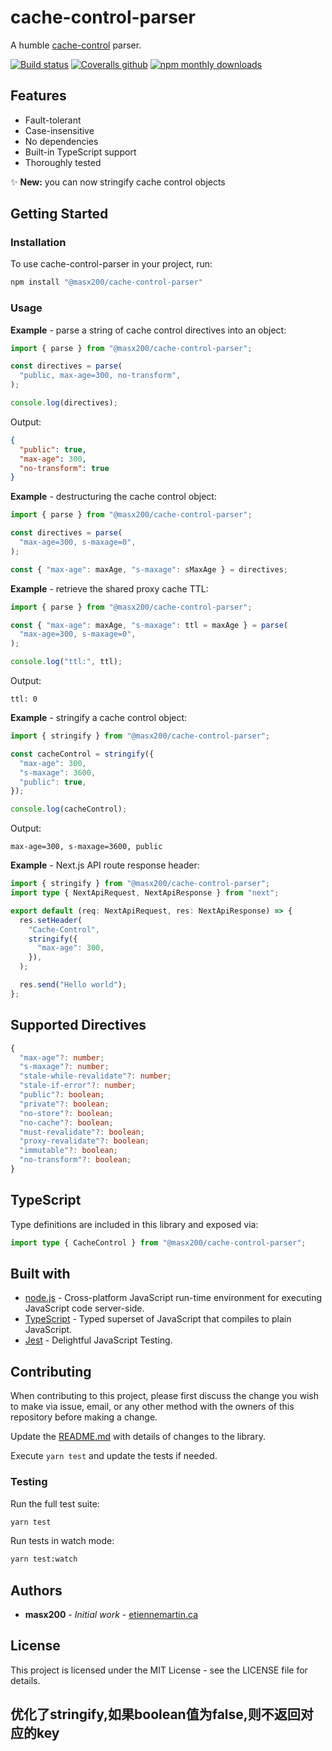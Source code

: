 # cache-control-parser

A humble
[cache-control](https://developer.mozilla.org/en-US/docs/Web/HTTP/Headers/Cache-Control)
parser.

[![Build status](https://github.com/masx200/cache-control-parser/workflows/Build/badge.svg)](https://github.com/masx200/cache-control-parser/actions)
[![Coveralls github](https://img.shields.io/coveralls/github/masx200/cache-control-parser.svg)](https://coveralls.io/github/masx200/cache-control-parser)
[![npm monthly downloads](https://img.shields.io/npm/dm/cache-control-parser.svg)](https://www.npmjs.com/package/cache-control-parser)

## Features

- Fault-tolerant
- Case-insensitive
- No dependencies
- Built-in TypeScript support
- Thoroughly tested

✨ **New:** you can now stringify cache control objects

## Getting Started

### Installation

To use cache-control-parser in your project, run:

```bash
npm install "@masx200/cache-control-parser"
```

### Usage

**Example** - parse a string of cache control directives into an object:

```javascript
import { parse } from "@masx200/cache-control-parser";

const directives = parse(
  "public, max-age=300, no-transform",
);

console.log(directives);
```

Output:

```json
{
  "public": true,
  "max-age": 300,
  "no-transform": true
}
```

**Example** - destructuring the cache control object:

```javascript
import { parse } from "@masx200/cache-control-parser";

const directives = parse(
  "max-age=300, s-maxage=0",
);

const { "max-age": maxAge, "s-maxage": sMaxAge } = directives;
```

**Example** - retrieve the shared proxy cache TTL:

```javascript
import { parse } from "@masx200/cache-control-parser";

const { "max-age": maxAge, "s-maxage": ttl = maxAge } = parse(
  "max-age=300, s-maxage=0",
);

console.log("ttl:", ttl);
```

Output:

```
ttl: 0
```

**Example** - stringify a cache control object:

```javascript
import { stringify } from "@masx200/cache-control-parser";

const cacheControl = stringify({
  "max-age": 300,
  "s-maxage": 3600,
  "public": true,
});

console.log(cacheControl);
```

Output:

```
max-age=300, s-maxage=3600, public
```

**Example** - Next.js API route response header:

```typescript
import { stringify } from "@masx200/cache-control-parser";
import type { NextApiRequest, NextApiResponse } from "next";

export default (req: NextApiRequest, res: NextApiResponse) => {
  res.setHeader(
    "Cache-Control",
    stringify({
      "max-age": 300,
    }),
  );

  res.send("Hello world");
};
```

## Supported Directives

```ts
{
  "max-age"?: number;
  "s-maxage"?: number;
  "stale-while-revalidate"?: number;
  "stale-if-error"?: number;
  "public"?: boolean;
  "private"?: boolean;
  "no-store"?: boolean;
  "no-cache"?: boolean;
  "must-revalidate"?: boolean;
  "proxy-revalidate"?: boolean;
  "immutable"?: boolean;
  "no-transform"?: boolean;
}
```

## TypeScript

Type definitions are included in this library and exposed via:

```typescript
import type { CacheControl } from "@masx200/cache-control-parser";
```

## Built with

- [node.js](https://nodejs.org/en/) - Cross-platform JavaScript run-time
  environment for executing JavaScript code server-side.
- [TypeScript](https://www.typescriptlang.org/) - Typed superset of JavaScript
  that compiles to plain JavaScript.
- [Jest](https://facebook.github.io/jest/) - Delightful JavaScript Testing.

## Contributing

When contributing to this project, please first discuss the change you wish to
make via issue, email, or any other method with the owners of this repository
before making a change.

Update the
[README.md](https://github.com/masx200/cache-control-parser/blob/master/README.md)
with details of changes to the library.

Execute `yarn test` and update the tests if needed.

### Testing

Run the full test suite:

```bash
yarn test
```

Run tests in watch mode:

```bash
yarn test:watch
```

## Authors

- **masx200** - _Initial work_ - [etiennemartin.ca](https://etiennemartin.ca/)

## License

This project is licensed under the MIT License - see the LICENSE file for
details.

## 优化了stringify,如果boolean值为false,则不返回对应的key
